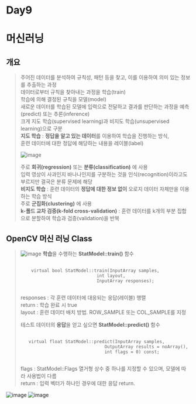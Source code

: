 Day9
===
# 머신러닝

## 개요
> 주어진 데이터를 분석하여 규칙성, 패턴 등을 찾고, 이를 이용하여 의미 있는 정보를 추출하는 과정 <br>
> 데이터로부터 규칙을 찾아내는 과정을 학습(train) <br>
> 학습에 의해 결정된 규칙을 모델(model) <br>
> 새로운 데이터를 학습된 모델에 입력으로 전달하고 결과를 판단하는 과정을 예측(predict) 또는 추론(inference) <br>
> 크게 지도 학습(supervised learning)과 비지도 학습(unsupervised learning)으로 구분 <br>
> **지도 학습** : **정답을 알고 있는 데이터**를 이용하여 학습을 진행하는 방식, <br>
> 훈련 데이터에 대한 정답에 해당하는 내용을 레이블(label) <br>
>
> ![image](https://github.com/god102104/openCV_Practice/assets/43011129/9af1ea39-1580-46be-99f9-79bc11365493) <br>
>
> 주로 **회귀(regression)** 또는 **분류(classification)** 에 사용 <br>
> 입력 영상이 사과인지 바나나인지를 구분하는 것을 인식(recognition)이라고도 부르지만 결국은 분류 문제에 해당 <br>
> **비지도 학습** : 훈련 데이터의 **정답에 대한 정보 없이** 오로지 데이터 자체만을 이용하는 학습 방식 <br>
> 주로 **군집화(clustering)** 에 사용 <br>
> **k-폴드 교차 검증(k-fold cross-validation)** : 훈련 데이터를 k개의 부분 집합으로 분할하여 학습과 검증(validation)을 반복 <br>


## OpenCV 머신 러닝 Class
>![image](https://github.com/god102104/openCV_Practice/assets/43011129/10bd1ee6-6424-48cb-88b3-2cf23e53a514) 
> **학습**을 수행하는 **StatModel::train()** 함수 <br>
> <pre>
>   <code>
>     virtual bool StatModel::train(InputArray samples, 
>                              int layout, 
>                              InputArray responses);
>   </code>
> </pre>
> responses : 각 훈련 데이터에 대응되는 응답(레이블) 행렬 <br>
> return : 학습 완료 시 true <br>
> layout : 훈련 데이터 배치 방법. ROW_SAMPLE 또는 COL_SAMPLE를 지정 <br>
>
> 테스트 데이터의 **응답**을 얻고 싶으면 **StatModel::predict()** 함수 <br>
> <pre>
>  <code>
>    virtual float StatModel::predict(InputArray samples, 
>                                 OutputArray results = noArray(), 
>                                 int flags = 0) const;
>   </code>
> </pre>
> flags : StatModel::Flags 열거형 상수 중 하나를 지정할 수 있으며, 모델에 따라 사용법이 다름 <br>
> return : 입력 벡터가 하나인 경우에 대한 응답 return. <br>
>
> 
![image](https://github.com/god102104/openCV_Practice/assets/43011129/372374f9-cfed-4a45-b650-a0b8767c329c)
![image](https://github.com/god102104/openCV_Practice/assets/43011129/6153d933-1307-4804-bd70-1e028a90bacb)
